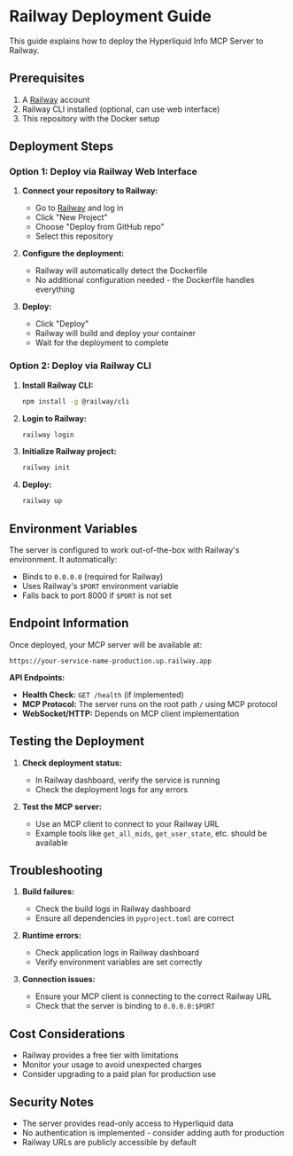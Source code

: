 # Railway Deployment Guide

This guide explains how to deploy the Hyperliquid Info MCP Server to Railway.

## Prerequisites

1. A [Railway](https://railway.app/) account
2. Railway CLI installed (optional, can use web interface)
3. This repository with the Docker setup

## Deployment Steps

### Option 1: Deploy via Railway Web Interface

1. **Connect your repository to Railway:**
   - Go to [Railway](https://railway.app/) and log in
   - Click "New Project"
   - Choose "Deploy from GitHub repo"
   - Select this repository

2. **Configure the deployment:**
   - Railway will automatically detect the Dockerfile
   - No additional configuration needed - the Dockerfile handles everything

3. **Deploy:**
   - Click "Deploy"
   - Railway will build and deploy your container
   - Wait for the deployment to complete

### Option 2: Deploy via Railway CLI

1. **Install Railway CLI:**
   ```bash
   npm install -g @railway/cli
   ```

2. **Login to Railway:**
   ```bash
   railway login
   ```

3. **Initialize Railway project:**
   ```bash
   railway init
   ```

4. **Deploy:**
   ```bash
   railway up
   ```

## Environment Variables

The server is configured to work out-of-the-box with Railway's environment. It automatically:
- Binds to `0.0.0.0` (required for Railway)
- Uses Railway's `$PORT` environment variable
- Falls back to port 8000 if `$PORT` is not set

## Endpoint Information

Once deployed, your MCP server will be available at:
```
https://your-service-name-production.up.railway.app
```

**API Endpoints:**
- **Health Check:** `GET /health` (if implemented)
- **MCP Protocol:** The server runs on the root path `/` using MCP protocol
- **WebSocket/HTTP:** Depends on MCP client implementation

## Testing the Deployment

1. **Check deployment status:**
   - In Railway dashboard, verify the service is running
   - Check the deployment logs for any errors

2. **Test the MCP server:**
   - Use an MCP client to connect to your Railway URL
   - Example tools like `get_all_mids`, `get_user_state`, etc. should be available

## Troubleshooting

1. **Build failures:**
   - Check the build logs in Railway dashboard
   - Ensure all dependencies in `pyproject.toml` are correct

2. **Runtime errors:**
   - Check application logs in Railway dashboard
   - Verify environment variables are set correctly

3. **Connection issues:**
   - Ensure your MCP client is connecting to the correct Railway URL
   - Check that the server is binding to `0.0.0.0:$PORT`

## Cost Considerations

- Railway provides a free tier with limitations
- Monitor your usage to avoid unexpected charges
- Consider upgrading to a paid plan for production use

## Security Notes

- The server provides read-only access to Hyperliquid data
- No authentication is implemented - consider adding auth for production
- Railway URLs are publicly accessible by default